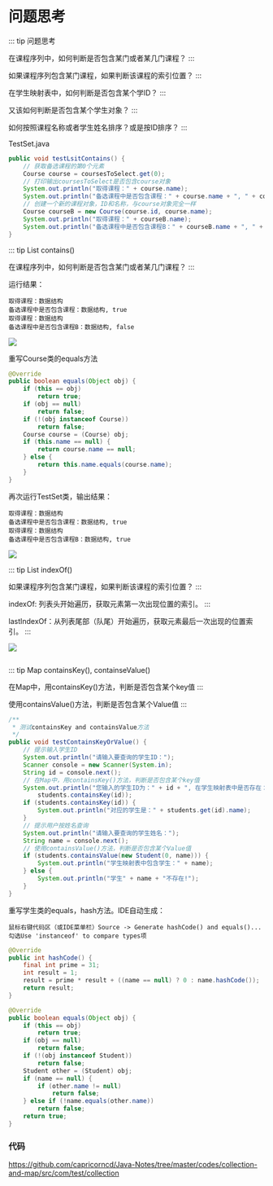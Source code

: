 # 问题思考

::: tip 问题思考

在课程序列中，如何判断是否包含某门或者某几门课程？
:::

如果课程序列包含某门课程，如果判断该课程的索引位置？
:::

在学生映射表中，如何判断是否包含某个学ID？
:::

又该如何判断是否包含某个学生对象？
:::

如何按照课程名称或者学生姓名排序？或是按ID排序？
:::

TestSet.java

```java
public void testLsitContains() {
	// 获取备选课程的第0个元素
	Course course = coursesToSelect.get(0);
	// 打印输出coursesToSelect是否包含course对象
	System.out.println("取得课程：" + course.name);
	System.out.println("备选课程中是否包含课程：" + course.name + ", " + coursesToSelect.contains(course));
	// 创建一个新的课程对象，ID和名称，与course对象完全一样
	Course courseB = new Course(course.id, course.name);
	System.out.println("取得课程：" + courseB.name);
	System.out.println("备选课程中是否包含课程B：" + courseB.name + ", " + coursesToSelect.contains(courseB));
}
```

::: tip List contains()

在课程序列中，如何判断是否包含某门或者某几门课程？
:::


运行结果：

```
取得课程：数据结构
备选课程中是否包含课程：数据结构, true
取得课程：数据结构
备选课程中是否包含课程B：数据结构, false
```

![](/img/set-contains.png)

重写Course类的equals方法

```java
@Override
public boolean equals(Object obj) {
	if (this == obj)
		return true;
	if (obj == null)
		return false;
	if (!(obj instanceof Course))
		return false;
	Course course = (Course) obj;
	if (this.name == null) {
		return course.name == null;
	} else {
		return this.name.equals(course.name);
	}
}
```

再次运行TestSet类，输出结果：

```
取得课程：数据结构
备选课程中是否包含课程：数据结构, true
取得课程：数据结构
备选课程中是否包含课程B：数据结构, true
```

![](/img/set-hashset-contains.png)

::: tip List indexOf()

如果课程序列包含某门课程，如果判断该课程的索引位置？
:::

indexOf: 列表头开始遍历，获取元素第一次出现位置的索引。
:::

lastIndexOf：从列表尾部（队尾）开始遍历，获取元素最后一次出现的位置索引。
:::

![](/img/list-indexof.png)

```java

```

::: tip Map containsKey(), containseValue()

在Map中，用containsKey()方法，判断是否包含某个key值
:::

使用containsValue()方法，判断是否包含某个Value值
:::

```java
/**
 * 测试containsKey and containsValue方法
 */
public void testContainsKeyOrValue() {
    // 提示输入学生ID
    System.out.println("请输入要查询的学生ID：");
    Scanner console = new Scanner(System.in);
    String id = console.next();
    // 在Map中，用containsKey()方法，判断是否包含某个key值
    System.out.println("您输入的学生ID为：" + id + ", 在学生映射表中是否存在：" +
        students.containsKey(id));
    if (students.containsKey(id)) {
        System.out.println("对应的学生是：" + students.get(id).name);
    }
    // 提示用户按姓名查询
    System.out.println("请输入要查询的学生姓名：");
    String name = console.next();
    // 使用containsValue()方法，判断是否包含某个Value值
    if (students.containsValue(new Student(0, name))) {
        System.out.println("学生映射表中包含学生：" + name);
    } else {
        System.out.println("学生" + name + "不存在!");
    }
}
```

重写学生类的equals，hash方法。IDE自动生成：

```
鼠标右键代码区（或IDE菜单栏）Source -> Generate hashCode() and equals()...
勾选Use 'instanceof' to compare types项
```

```java
@Override
public int hashCode() {
    final int prime = 31;
    int result = 1;
    result = prime * result + ((name == null) ? 0 : name.hashCode());
    return result;
}

@Override
public boolean equals(Object obj) {
    if (this == obj)
        return true;
    if (obj == null)
        return false;
    if (!(obj instanceof Student))
        return false;
    Student other = (Student) obj;
    if (name == null) {
        if (other.name != null)
            return false;
    } else if (!name.equals(other.name))
        return false;
    return true;
}
```

### 代码

https://github.com/capricorncd/Java-Notes/tree/master/codes/collection-and-map/src/com/test/collection

